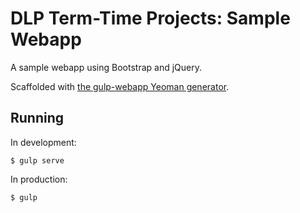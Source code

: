 # DLP Term-Time Projects: Sample Webapp

A sample webapp using Bootstrap and jQuery.

Scaffolded with [the gulp-webapp Yeoman generator](https://github.com/yeoman/generator-gulp-webapp).

## Running

In development:

```
$ gulp serve
```

In production:

```
$ gulp
```
